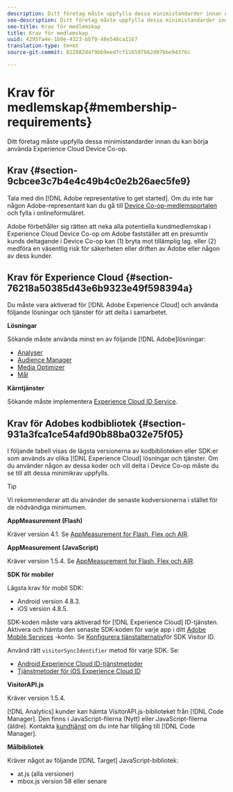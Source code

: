 ```yaml
---
description: Ditt företag måste uppfylla dessa minimistandarder innan du kan börja använda Experience Cloud Device Co-op.
seo-description: Ditt företag måste uppfylla dessa minimistandarder innan du kan börja använda Experience Cloud Device Co-op.
seo-title: Krav för medlemskap
title: Krav för medlemskap
uuid: 4295fa4e-1b9e-4323-bb79-48e548ca1167
translation-type: tm+mt
source-git-commit: 822882d4f9bb9eed7cf116597b62d07bbe94376c

---
```



# Krav för medlemskap{#membership-requirements}

Ditt företag måste uppfylla dessa minimistandarder innan du kan börja använda Experience Cloud Device Co-op.

## Krav {#section-9cbcee3c7b4e4c49b4c0e2b26aec5fe9}

Tala med din [!DNL Adobe representative to get started]. Om du inte har någon Adobe-representant kan du gå till [Device Co-op-medlemsportalen](http://landing.adobe.com/en/na/events/summit/275658-summit-co-op.html) och fylla i onlineformuläret.

Adobe förbehåller sig rätten att neka alla potentiella kundmedlemskap i Experience Cloud Device Co-op om Adobe fastställer att en presumtiv kunds deltagande i Device Co-op kan (1) bryta mot tillämplig lag. eller (2) medföra en väsentlig risk för säkerheten eller driften av Adobe eller någon av dess kunder.

## Krav för Experience Cloud {#section-76218a50385d43e6b9323e49f598394a}

Du måste vara aktiverad för [!DNL Adobe Experience Cloud] och använda följande lösningar och tjänster för att delta i samarbetet.

**Lösningar**

Sökande måste använda minst en av följande [!DNL Adobe]lösningar:

* [Analyser](http://www.adobe.com/marketing-cloud/web-analytics.html)
* [Audience Manager](http://www.adobe.com/marketing-cloud/data-management-platform.html)
* [Media Optimizer](http://www.adobe.com/marketing-cloud/online-advertising-management.html)
* [Mål](http://www.adobe.com/marketing-cloud/testing-targeting.html)

**Kärntjänster**

Sökande måste implementera [Experience Cloud ID Service](https://docs.adobe.com/content/help/en/id-service/using/home.html).

## Krav för Adobes kodbibliotek {#section-931a3fca1ce54afd90b88ba032e75f05}

I följande tabell visas de lägsta versionerna av kodbiblioteken eller SDK:er som används av olika [!DNL Experience Cloud] lösningar och tjänster. Om du använder någon av dessa koder och vill delta i Device Co-op måste du se till att dessa minimikrav uppfylls.

>[!TIP]
>
>Vi rekommenderar att du använder de senaste kodversionerna i stället för de nödvändiga minimumen.

**AppMeasurement (Flash)**

Kräver version 4.1. Se [AppMeasurement for Flash, Flex och AIR](https://github.com/AdobeDocs/analytics-1.4-apis/blob/master/docs/data-insertion-api/index.md).

**AppMeasurement (JavaScript)**

Kräver version 1.5.4. Se [AppMeasurement for Flash, Flex och AIR](https://docs.adobe.com/content/help/en/analytics/implementation/js/migrate-from-hcode.html).

**SDK för mobiler**

Lägsta krav för mobil SDK:

* Android version 4.8.3.
* iOS version 4.8.5.

SDK-koden måste vara aktiverad för [!DNL Experience Cloud] ID-tjänsten. Aktivera och hämta den senaste SDK-koden för varje app i ditt [Adobe Mobile Services](https://mobilemarketing.adobe.com/) -konto. Se [Konfigurera tjänstalternativ](https://docs.adobe.com/content/help/en/mobile-services/using/manage-app-settings-ug/configuring-app/t-config-visitor.html)för SDK Visitor ID.

Använd rätt `visitorSyncIdentifier` metod för varje SDK. Se:

* [Android Experience Cloud ID-tjänstmetoder](https://docs.adobe.com/content/help/en/mobile-services/android/experience-cloud-android/mcvid.html)
* [Tjänstmetoder för iOS Experience Cloud ID](https://docs.adobe.com/content/help/en/mobile-services/ios/exp-cloud-ios/mcvid.html)

**VisitorAPI.js**

Kräver version 1.5.4.

[!DNL Analytics] kunder kan hämta VisitorAPI.js-biblioteket från [!DNL Code Manager]. Den finns i JavaScript-filerna (Nytt) eller JavaScript-filerna (äldre). Kontakta [kundtjänst](https://helpx.adobe.com/marketing-cloud/contact-support.html) om du inte har tillgång till [!DNL Code Manager].

**Målbibliotek**

Kräver något av följande [!DNL Target] JavaScript-bibliotek:

* at.js (alla versioner)
* mbox.js version 58 eller senare

